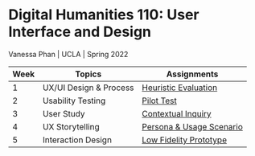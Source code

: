 # Digital Humanities 110: User Interface and Design
Vanessa Phan | UCLA | Spring 2022

| Week | Topics | Assignments |
| --- | --- | --- |
| 1 | UX/UI Design & Process | [Heuristic Evaluation](https://github.com/vanphn/DH110/tree/main/assignment01) | 
| 2 | Usability Testing | [Pilot Test](https://github.com/vanphn/DH110/tree/main/assignment02) |
| 3 | User Study | [Contextual Inquiry](https://github.com/vanphn/DH110/tree/main/assignment03) |
| 4 | UX Storytelling | [Persona & Usage Scenario](https://github.com/vanphn/DH110/tree/main/assignment04) |
| 5 | Interaction Design | [Low Fidelity Prototype](https://github.com/vanphn/DH110/tree/main/assignment05) |
